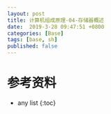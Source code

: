 ```yaml
---
layout: post
title: 计算机组成原理-04-存储器概述
date:  2019-3-28 09:47:51 +0800
categories: [Base]
tags: [base, sh]
published: false
---
```


# 
# 参考资料

* any list
{:toc}